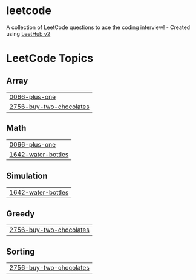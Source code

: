 # leetcode
A collection of LeetCode questions to ace the coding interview! - Created using [LeetHub v2](https://github.com/arunbhardwaj/LeetHub-2.0)

<!---LeetCode Topics Start-->
# LeetCode Topics
## Array
|  |
| ------- |
| [0066-plus-one](https://github.com/Adhilllllllll/leetcode/tree/master/0066-plus-one) |
| [2756-buy-two-chocolates](https://github.com/Adhilllllllll/leetcode/tree/master/2756-buy-two-chocolates) |
## Math
|  |
| ------- |
| [0066-plus-one](https://github.com/Adhilllllllll/leetcode/tree/master/0066-plus-one) |
| [1642-water-bottles](https://github.com/Adhilllllllll/leetcode/tree/master/1642-water-bottles) |
## Simulation
|  |
| ------- |
| [1642-water-bottles](https://github.com/Adhilllllllll/leetcode/tree/master/1642-water-bottles) |
## Greedy
|  |
| ------- |
| [2756-buy-two-chocolates](https://github.com/Adhilllllllll/leetcode/tree/master/2756-buy-two-chocolates) |
## Sorting
|  |
| ------- |
| [2756-buy-two-chocolates](https://github.com/Adhilllllllll/leetcode/tree/master/2756-buy-two-chocolates) |
<!---LeetCode Topics End-->